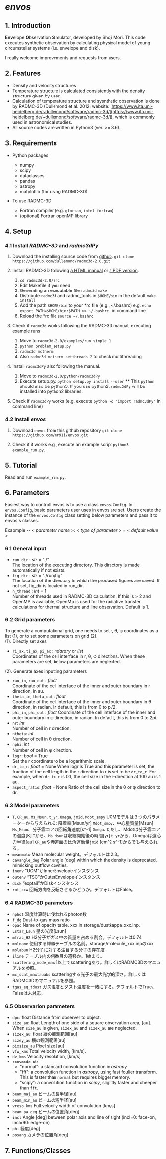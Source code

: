 # ***envos***

## 1. Introduction
**Env**elope **O**bservation **S**imulator, developed by Shoji Mori.
This code executes synthetic observation by calculating physical model of young circumstellar systems (i.e. envelope and disk).

I really welcome improvements and requests from users. 

## 2. Features
- Density and velocity structures
- Temperature structure is calculated consistently with the density structure given by user.
- Calculation of temperature structure and sysnthetic observation is done by RADMC-3D (Dullemond et al. 2012; website: [https://www.ita.uni-heidelberg.de/~dullemond/software/radmc-3d/](https://www.ita.uni-heidelberg.de/~dullemond/software/radmc-3d/)), which is commonly used in astronomical studies.
- All source codes are written in Python3 (ver. >= 3.6).

## 3. Requirements
- Python packages
    - numpy
    - scipy
    - dataclasses
    - pandas
    - astropy
    - matplotlib (for using RADMC-3D)

- To use RADMC-3D
     - Fortran compiler (e.g. `gfortan`, `intel fortran`)
     - (optional) Fortran openMP library

## 4. Setup
### 4.1 Install *RADMC-3D* and *radmc3dPy*
1. Download the installing source code from [github](https://github.com/dullemond/radmc3d-2.0).
`git clone https://github.com/dullemond/radmc3d-2.0.git`

2. Install RADMC-3D following [a HTML manual](https://www.ita.uni-heidelberg.de/~dullemond/software/radmc-3d/manual_radmc3d/index.html) or [a PDF version](https://www.ita.uni-heidelberg.de/~dullemond/software/radmc-3d/radmc3d.pdf).
    1. `cd radmc3d-2.0/src`
    2. Edit Makefile if you need
    3. Generating an executable file `radmc3d`
       `make`
    5. Distribute `radmc3d` and radmc_tools in `$HOME/bin` in the default
       `make install`
    7. Add the path `$HOME/bin` to your \*rc file (e.g., ~/.bashrc)
       e.g. `echo export PATH=$HOME/bin:$PATH >> ~/.bashrc ` in command line
    6. Reload the \*rc file
       `source ~/.bashrc`

3. Check if `radmc3d` works following the RADMC-3D manual, executing example runs
    1. Move to `radmc3d-2.0/examples/run_simple_1`
    2. `python problem_setup.py`
    4. `radmc3d mctherm`
    5. Also `radmc3d mctherm setthreads 2` to check multithreading

4. Install `radmc3dPy` also following the manual.
    1. Move to `radmc3d-2.0/python/radmc3dPy`
    2. Execute setup.py: `python setup.py install --user`
       \*\* This `python` should also be python3. If you use python2, `radmc3dPy` will be installed into python2 libraries.

5. Check if `radmc3dPy` works (e.g. execute `python -c "import radmc3dPy"` in command line)


### 4.2 Install *envos*
1. Download `envos` from this github repository
`git clone https://github.com/mr91i/envos.git`

2. Check if it works e.g., execute an example script `python3 example_run.py`.


<!--

    * Put the dust opacity table and molecular line table that you want to use in RADMC-3D, into a directory.  Initially, (e.g., `storage/dustkappa_MRN20.inp`, `storage/molecule_c18o.inp`)dustkappa_XXX.inp and molecule_XXX.inp file can be found in directories of RADMC-3D package. One can also get any molecule_XXX.inp from [*Leiden Atomic and Molecular Database*](https://home.strw.leidenuniv.nl/~moldata/))

-->

## 5. Tutorial
Read and run `example_run.py`.


## 6. Parameters
Easiest way to controll envos is to use a class `envos.Config`.
In `envos.Config`, basic parameters user uses in envos are set.
Users create the instance of the `envos.Config` class setting below parameters and pass it to envos's classes.

Exapmple -- < *parameter name* >: < *type of parameter* > = < *default value* > 

### 6.1 General input
- `run_dir` : *str* = "./"  
The location of the executing directory. This directory is made automatically if not exists.  
- `fig_dir` : *str* = "./run/fig"  
The location of the directory in which the produced figures are saved. If not set, fig_dir is located in run_dir.
- `n_thread` : *int* = 1  
Number of threads used in RADMC-3D calculation. If this is > 2 and OpenMP is available, OpenMp is used for the radiative transfer calculations for thermal structure and line observation. Default is 1. 

### 6.2 Grid parameters
To generate a computational grid, one needs to set r, θ, φ coordinates as a list (1), or to set some parameters on grid (2).  
(1). Directly set axes
- `ri_ax`, `ti_ax`, `pi_ax` : *ndarary* or *list*  
Coordinates of the cell interface in r, θ, φ directions. When these parameters are set, below parameters are neglected.

(2). Generate axes inputting parameters
- `rau_in`, `rau_out` : *float*  
Coordinate of the cell interface of the inner and outer boundary in r direction, in au.  
- `theta_in`, `theta_out` : *float*  
Coordinate of the cell interface of the inner and outer boundary in θ direction, in radian. In default, this is from 0 to pi/2.  
- `phi_in`, `phi_out` : *float* 
Coordinate of the cell interface of the inner and outer boundary in φ direction, in radian. In default, this is from 0 to 2pi.  
- `nr`: *int*  
Number of cell in r direction.
- `ntheta`: *int*  
Number of cell in θ direction.
- `nphi`: *int*    
Number of cell in φ direction. 　
- `logr`: *bool* = True  
Set the r coordinate to be a logarithmic scale.
- `dr_to_r`: *float*  = None 
When logr is True and this parameter is set, the fraction of the cell length in the r direction to r is set to be `dr_to_r`. For example, when `dr_to_r` is 0.1, the cell size in the r-direction at 100 au is 1 au.
- `aspect_ratio`:  *float* = None
Ratio of the cell size in the θ or φ direction to dr.


### 6.3 Model parameters
- `T`, `CR_au`, `Ms_Msun`, `t_yr`, `Omega`, `jmid`, `Mdot_smpy`
UCMモデルは３つのパラメーターから与えられる: 降着率\[Msun/yr\] `Mdot_smpy`、中心星質量\[Msun\] `Ms_Msun`、分子雲コアの回転角速度\[s^-1\] `Omega`.
ただし、Mdotは分子雲コアの温度[K] `T`から、`Ms_Msun`は収縮開始後の時間\[yr\] `t_yr`から、Omegaは遠心力半径\[au\] `CR_au`や赤道面の比角運動量`jmid` \[cm^2 s^-1\]からでも与えられる。
- `meanmolw`
Mean molecular weight。デフォルトは 2.3。
- `cavangle_deg`
Polar angle \[deg\] within which the density is deprecated, mimicking outflow cavities.
- `inenv`
"UCM"かInnerEnvelopeインスタンス
- `outenv`
   “TSC”かOuterEnvelopeインスタンス
- `disk`
   “exptail”かDiskインスタンス
- `rot_ccw`
回転方向を反転させるかどうか。デフォルトはFalse。

### 6.4 RADMC-3D parameters
- `nphot`
温度計算時に使われるphoton数
- `f_dg`
Dust-to-gas mass ratio
- `opac`
Name of opacity table. xxx in storage/dustkappa_xxx.inp.
- `Lstar_Lsun`
星の光度\[Lsun\]
- `mfrac_H2`
H2分子がガス中の質量を占める割合。デフォルトは0.74
- `molname`
使用する輝線テーブルの名前。storage/molecule_xxx.inpのxxx
- `molabun`
H2分子に対する注目する分子の存在度
- `iline`
テーブル内の何番目の遷移か。1始まり。
- `scattering_mode_max`
1以上でscatteringあり。詳しくはRADMC3Dのマニュアルを参照。
- `mc_scat_maxtauabs`
scatteringする光子の最大光学的深さ。詳しくはRADMC3Dのマニュアルを参照。
- `tgas_eq_tdust`
ガス温度とダスト温度を一緒にする。デフォルトでTrue。Falseは未対応。

### 6.5 Observarion parameters
- `dpc`: float
Distance from observer to object.
- `size_au`: float
Length of one side of a square observation area, \[au\].
When `size_au` is given, `sizex_au` and `sizex_au` are neglected.
- `sizex_au`: float
縦の観測範囲\[au\]
- `sizey_au`
横の観測範囲\[au\]
- `pixsize_au`
Pixel size \[au\]
- `vfw_kms`
Total velocity width, \[km/s\].
- `dv_kms`
Velocity resolution, \[km/s\]
- `convmode`: str
    - "normal": a standard convolution function in *astropy*
    - "fft": a convolution function in *astropy*, using fast foulier transform. This is faster than `normal` but requires bigger memory.
    - "scipy": a convolution function in *scipy*, slightly faster and cheeper than `fft`.
- `beam_maj_au`
ビームの長半径\[au\]
- `beam_min_au`
ビームの短半径\[au\]
- `vreso_kms`
Full velocity width of convolution \[km/s\]
- `beam_pa_deg`
ビームの位置角\[deg\]
- `incl`
Angle \[deg\] between polar axis and line of sight (incl=0: face-on, incl=90: edge-on)
- `phi`
経度\[deg\]
- `posang`
カメラの位置角\[deg\]

## 7. Functions/Classes



